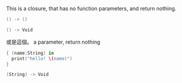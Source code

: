 

This is a closure, that has no function parameters, and return nothing.

```swift
() -> ()

() -> Void

```

或是這個。 a  parameter, return nothing


```swift
{ (name:String) in
  print("hello! \(name)")
}

(String) -> Void

```
